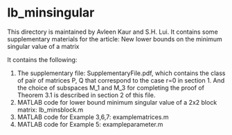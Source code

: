 # lb_minsingular


This directory is maintained by Avleen Kaur and S.H. Lui.
It contains some supplementary materials for the article:
New lower bounds on the minimum singular value of a matrix

It contains the following:
1. The supplementary file: SupplementaryFile.pdf, which contains the class of pair of matrices P, Q that correspond to the case r=0 in section 1. And the choice of subspaces M_1 and M_3 for completing the proof of Theorem 3.1 is described in section 2 of this file.
2. MATLAB code for lower bound minimum singular value of a 2x2 block matrix: lb_minsblock.m
3. MATLAB code for Example 3,6,7: examplematrices.m
4. MATLAB code for Example 5: exampleparameter.m
